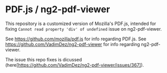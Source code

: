 # PDF.js / ng2-pdf-viewer

This repository is a customized version of Mozilla's PDF.js, intended for fixing `Cannot read property 'div' of undefined` issue on ng2-pdf-viewer.

See https://github.com/mozilla/pdf.js for info regarding PDF.js.
See https://github.com/VadimDez/ng2-pdf-viewer for info regarding ng2-pdf-viewer.

The issue this repo fixes is dicussed (here[https://github.com/VadimDez/ng2-pdf-viewer/issues/367]).